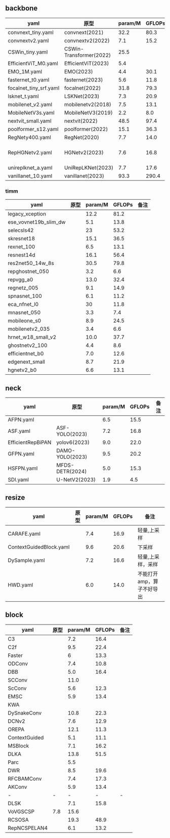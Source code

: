 ## backbone

| **yaml** | **原型** | **param/M** | **GFLOPs** | **备注** |
|---|---|---|---|---|
| convnext_tiny.yaml | convnext(2021) | 32.2 | 80.3 |  |
| convnextv2.yaml | convnextv2(2022) | 7.1 | 15.2 |  |
| CSWin_tiny.yaml | CSWin-Transformer(2022) | 25.5 |  |  |
| EfficientViT_M0.yaml | EfficientViT(2023) | 5.4 |  |  |
| EMO_1M.yaml | EMO(2023) | 4.4 | 30.1 |  |
| fasternet_t0.yaml | fasternet(2023) | 5.6 | 11.8 |  |
| focalnet_tiny_srf.yaml | focalnet(2022) | 31.8 | 79.3 |  |
| lsknet_t.yaml | LSKNet(2023) | 7.3 | 20.9 |  |
| mobilenet_v2.yaml | mobilenetv2(2018) | 7.5 | 13.1 |  |
| MobileNetV3s.yaml | MobileNetV3(2019) | 2.2 | 8.0 |  |
| nextvit_small.yaml | nextvit(2022) | 48.5 | 97.4 |  |
| poolformer_s12.yaml | poolformer(2022) | 15.1 | 36.3 |  |
| RegNety400.yaml | RegNet(2020) | 7.7 | 14.0 |  |
| RepHGNetv2.yaml | HGNetv2(2023) | 7.6 | 16.8 | RT-DETR主干 |
| unireplknet_a.yaml | UniRepLKNet(2023) | 7.7 | 17.6 |  |
| vanillanet_10.yaml | vanillanet(2023) | 93.3 | 290.4 |  |

### timm

| **yaml** | **原型** | **param/M** | **GFLOPs** | **备注** |
|---|---|---|---|---|
legacy_xception||12.2|81.2|
ese_vovnet19b_slim_dw||5.1|13.8|
selecsls42||23|53.2|
skresnet18||15.1|36.5|
rexnet_100||6.5|13.1|
resnest14d||16.1|56.4|
res2net50_14w_8s||30.5|79.8|
repghostnet_050||3.2|6.6|
repvgg_a0||13.0|32.4|
regnetz_005||9.1|14.9|
spnasnet_100||6.1|11.2|
eca_nfnet_l0||30|11.8|
mnasnet_050||3.3|7.4|
mobileone_s0||8.9|24.5|
mobilenetv2_035||3.4|6.6|
hrnet_w18_small_v2||10.0|37.7|
ghostnetv2_100||4.4|8.6|
efficientnet_b0||7.0|12.6|
edgenext_small||8.7|21.9|
hgnetv2_b0||6.6|13.1|

## neck

| **yaml** | **原型** | **param/M** | **GFLOPs** | **备注** |
|---|---|---|---|---|
| AFPN.yaml||6.5|15.5|
| ASF.yaml|ASF-YOLO(2023)|7.2|16.8|
| EfficientRepBiPAN|yolov6(2023)|9.0|22.0|
| GFPN.yaml|DAMO-YOLO(2023)|9.5|20.2|
| HSFPN.yaml|MFDS-DETR(2024)|5.0|15.3|
| SDI.yaml|U-NetV2(2023)|1.9|4.5|


## resize
| **yaml** | **原型** | **param/M** | **GFLOPs** | **备注** |
|---|---|---|---|---|
|CARAFE.yaml||7.4|16.9|轻量,上采样|
|ContextGuidedBlock.yaml||9.6|20.6|下采样
|DySample.yaml||7.2|16.6|轻量,上采样，采样
|HWD.yaml||6.0|14.0|不能打开amp，算子不好导出


## block
| **yaml** | **原型** | **param/M** | **GFLOPs** | **备注** |
|---|---|---|---|---|
|C3||7.2|16.4|
|C2f||9.5|22.4|
|Faster||6|13.3|
|ODConv||7.4|10.8|
|DBB||5.0|16.4|
|SCConv||11.0|
|ScConv||5.6|12.3|
|EMSC||5.9|13.4|
|KWA|||
|DySnakeConv||10.8|22.3|
|DCNv2||7.6|12.9|
|OREPA||12.1|11.3|
|ContextGuided||5.1|11.1|
|MSBlock||7.1|16.2|
|DLKA||13.8|51.5|
|Parc||5.5||
|DWR||8.5|19.6|
|RFCBAMConv||7.4|17.3|
|AKConv||5.9|13.4|
|-|-|-|-|-|
|DLSK||7.1|15.8|
|VoVGSCSP|7.8|15.6|
|RCSOSA||19.3|48.9|
|RepNCSPELAN4||6.1|13.2|